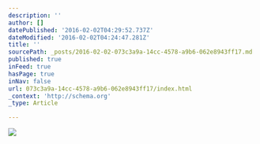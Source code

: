 ```yaml
---
description: ''
author: []
datePublished: '2016-02-02T04:29:52.737Z'
dateModified: '2016-02-02T04:24:47.281Z'
title: ''
sourcePath: _posts/2016-02-02-073c3a9a-14cc-4578-a9b6-062e8943ff17.md
published: true
inFeed: true
hasPage: true
inNav: false
url: 073c3a9a-14cc-4578-a9b6-062e8943ff17/index.html
_context: 'http://schema.org'
_type: Article

---
```

![](https://the-grid-user-content.s3-us-west-2.amazonaws.com/fb88e3a4-5a23-43b9-95d1-a3bdedf1b0d0.png)